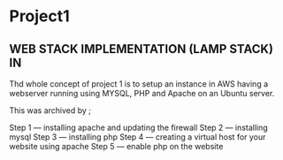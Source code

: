 # Project1
## WEB STACK IMPLEMENTATION (LAMP STACK) IN 

Thd whole concept of project 1 is to setup an instance in AWS having a webserver running using  MYSQL, PHP and Apache on an Ubuntu server.

This was archived by ;

Step 1 — installing apache and updating the firewall
Step 2 — installing mysql
Step 3 — installing php
Step 4 — creating a virtual host for your website using apache
Step 5 — enable php on the website